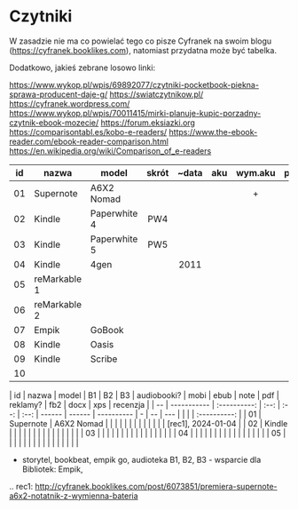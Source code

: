 # Czytniki

W zasadzie nie ma co powielać tego co pisze Cyfranek na swoim blogu (<https://cyfranek.booklikes.com>),
natomiast przydatna może być tabelka.

Dodatkowo, jakieś zebrane losowo linki:

https://www.wykop.pl/wpis/69892077/czytniki-pocketbook-piekna-sprawa-producent-daje-g/
https://swiatczytnikow.pl/
https://cyfranek.wordpress.com/
https://www.wykop.pl/wpis/70011415/mirki-planuje-kupic-porzadny-czytnik-ebook-mozecie/
https://forum.eksiazki.org
https://comparisontabl.es/kobo-e-readers/
https://www.the-ebook-reader.com/ebook-reader-comparison.html
https://en.wikipedia.org/wiki/Comparison_of_e-readers



| id | nazwa        | model        | skrót | ~data   | aku   | wym.aku  | przekątna | rozdz  | podświet | kolor | wtyczka   | bt   | wifi  | pamięć1   | pamięć2   | PL?  | system       | waga         |
| -- | ---------    | -----------  | :---: | :-----: | :---: | :------: | :-------: | :---:  | :---:    | :---: | :-----:   | :--: | :---: | :-------: | :-------: | :--: | :----------: | :----------: |
| 01 | Supernote    | A6X2 Nomad   |       |         |       | +        | 7,8       | 300ppi | -        |       | usb-C,2.0 | +    | +     | 32G       |           |      | Android 11   |              |
| 02 | Kindle       | Paperwhite 4 | PW4   |         |       |          |           |        |          |       |           |      |       |           |           |      |              |              |
| 03 | Kindle       | Paperwhite 5 | PW5   |         |       |          |           |        |          |       |           |      |       |           |           |      |              |              |
| 04 | Kindle       | 4gen         |       | 2011    |       |          |           |        |          |       |           |      |       |           |           |      |              |              |
| 05 | reMarkable 1 |              |       |         |       |          |           |        |          |       |           |      |       |           |           |      |              |              |
| 06 | reMarkable 2 |              |       |         |       |          |           |        |          |       |           |      |       |           |           |      |              |              |
| 07 | Empik        | GoBook       |       |         |       |          |           |        |          |       |           |      |       |           |           |      |              |              |
| 08 | Kindle       | Oasis        |       |         |       |          |           |        |          |       |           |      |       |           |           |      |              |              |
| 09 | Kindle       | Scribe       |       |         |       |          |           |        |          |       |           |      |       |           |           |      |              |              |
| 10 |              |              |       |         |       |          |           |        |          |       |           |      |       |           |           |      |              |              |





| id | nazwa       | model        | B1   | B2   | B3   | audiobooki? | mobi   | ebub       | note | pdf | reklamy? | fb2 | docx | xps | recenzja           |
| -- | ----------- | :----------: | :--: | :--: | :--: | ------      | ------ | ---------- | -    | --  | ---      |     |      |     | :----------:       |
| 01 | Supernote   | A6X2 Nomad   |      |      |      |             |        |            |      |     |          |     |      |     | [rec1], 2024-01-04 |
| 02 | Kindle      |              |      |      |      |             |        |            |      |     |          |     |      |     |                    |
| 03 |             |              |      |      |      |             |        |            |      |     |          |     |      |     |                    |
| 04 |             |              |      |      |      |             |        |            |      |     |          |     |      |     |                    |
| 05 |             |              |      |      |      |             |        |            |      |     |          |     |      |     |                    |


- storytel, bookbeat, empik go, audioteka
B1, B2, B3 - wsparcie dla Bibliotek: Empik,

.. rec1: http://cyfranek.booklikes.com/post/6073851/premiera-supernote-a6x2-notatnik-z-wymienna-bateria
